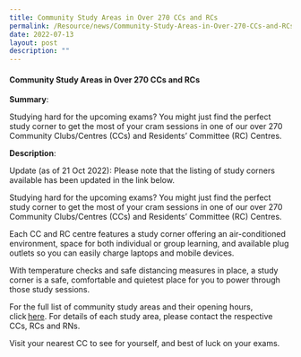 ```yaml
---
title: Community Study Areas in Over 270 CCs and RCs
permalink: /Resource/news/Community-Study-Areas-in-Over-270-CCs-and-RCs/
date: 2022-07-13
layout: post
description: ""
---
```

#### Community Study Areas in Over 270 CCs and RCs 

**Summary**: 

Studying hard for the upcoming exams? You might just find the perfect study corner to get the most of your cram sessions in one of our over 270 Community Clubs/Centres (CCs) and Residents’ Committee (RC) Centres. 

**Description**: 

Update (as of 21 Oct 2022): Please note that the listing of study corners available has been updated in the link below.

 

Studying hard for the upcoming exams? You might just find the perfect study corner to get the most of your cram sessions in one of our over 270 Community Clubs/Centres (CCs) and Residents’ Committee (RC) Centres. 

 

 

Each CC and RC centre features a study corner offering an air-conditioned environment, space for both individual or group learning, and available plug outlets so you can easily charge laptops and mobile devices. 

 

With temperature checks and safe distancing measures in place, a study corner is a safe, comfortable and quietest place for you to power through those study sessions. 

 

For the full list of community study areas and their opening hours, click [here](). For details of each study area, please contact the respective CCs, RCs and RNs. 

 

Visit your nearest CC to see for yourself, and best of luck on your exams.